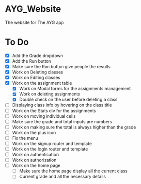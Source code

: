 # AYG_Website
The website for The AYG app

# To Do
- [x] Add the Grade dropdown
- [x] Add the Run button
- [x] Make sure the Run button give people the results
- [x] Work on Deleting classes
- [x] Work on Editing classes
- [x] Work on the assignment table
  - [x] Work on Modal forms for the assignments management
  - [x] Work on deleting assignments
  - [x] Double check on the user before deleting a class
- [ ] Displaying class info by hovering on the class title 
- [ ] Work on the Stats div for the assignments
- [ ] Work on moving individual cells
- [ ] Make sure the grade and total inputs are numbers
- [ ] Work on making sure the total is always higher than the grade
- [ ] Work on the plus icon
- [ ] Fix the menu
- [ ] Work on the signup router and template
- [ ] Work on the login router and template
- [ ] Work on authentication
- [ ] Work on authorization
- [ ] Work on the home page
  - [ ] Make sure the home page display all the current class
  - [ ] Current grade and all the necessary details
